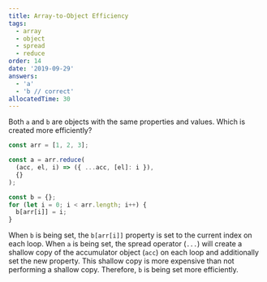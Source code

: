 ```yaml
---
title: Array-to-Object Efficiency
tags:
  - array
  - object
  - spread
  - reduce
order: 14
date: '2019-09-29'
answers:
  - 'a'
  - 'b // correct'
allocatedTime: 30
---
```


Both `a` and `b` are objects with the same properties and values. Which is created more efficiently?

```javascript
const arr = [1, 2, 3];

const a = arr.reduce(
  (acc, el, i) => ({ ...acc, [el]: i }),
  {}
);

const b = {};
for (let i = 0; i < arr.length; i++) {
  b[arr[i]] = i;
}
```

<!-- explanation -->

When `b` is being set, the `b[arr[i]]` property is set to the current index on each loop. When `a` is being set, the spread operator (`...`) will create a shallow copy of the accumulator object (`acc`) on each loop and additionally set the new property. This shallow copy is more expensive than not performing a shallow copy. Therefore, `b` is being set more efficiently.
